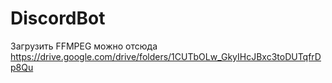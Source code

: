 # DiscordBot
Загрузить FFMPEG можно отсюда https://drive.google.com/drive/folders/1CUTbOLw_GkyIHcJBxc3toDUTqfrDp8Qu

